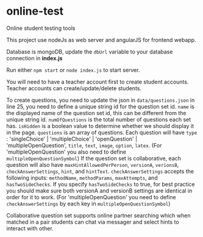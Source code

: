 # online-test

Online student testing tools

This project use nodeJs as web server and angularJS for frontend webapp.

Database is mongoDB, update the `dbUrl` variable to your database connection in **index.js**

Run either `npm start` or `node index.js` to start server.

You will need to have a teacher account first to create student accounts. Teacher accounts can create/update/delete students.

To create questions, you need to update the json in `data/questions.json` in line 25, you need to define a unique string id for the question set id.
`name` is the displayed name of the question set id, this can be different from the unique string id.
`numOfQuestions` is the total number of questions each set has.
`isHidden` is a boolean value to determine whether we should display it in the page.
`questions` is an array of questions.
Each question will have `type` : 'singleChoice' | 'multipleChoice' | 'openQuestion' | 'multipleOpenQuestion',
`title`, `text`, `image`, `option`, `latex`. (For 'multipleOpenQuestion' you also need to define `multipleOpenQuestionSymbol`)
If the question set is collaborative, each question will also have `maxHintAllowedPerPerson`, `versionA`, `verionsB`, `checkAnswerSettings`, `hint`, and `hintText`.
`checkAnswerSettings` accepts the following inputs: `methodName`, `methodParams`, `maxAttempts`, and `hasTwoSideChecks`. If you specify `hasTwoSideChecks` to true, for best
practice you should make sure both versionA and versionB settings are identical in order for it to work.
(For 'multipleOpenQuestion' you need to define `checkAnswerSettings` by each key in `multipleOpenQuestionSymbol`)


Collaborative question set supports online partner searching which when matched in a pair students can chat via messager and select hints to interact with other.
